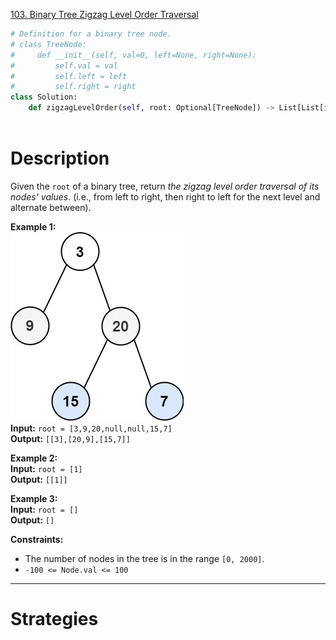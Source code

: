 [103. Binary Tree Zigzag Level Order Traversal](https://leetcode.com/problems/binary-tree-zigzag-level-order-traversal/)

```python
# Definition for a binary tree node.
# class TreeNode:
#     def __init__(self, val=0, left=None, right=None):
#         self.val = val
#         self.left = left
#         self.right = right
class Solution:
    def zigzagLevelOrder(self, root: Optional[TreeNode]) -> List[List[int]]:
        
```

# Description

Given the `root` of a binary tree, return _the zigzag level order traversal of its nodes' values_. (i.e., from left to right, then right to left for the next level and alternate between).

**Example 1:**  
![](!assets/attachments/Pasted%20image%2020240426153743.png)  
**Input:** `root = [3,9,20,null,null,15,7]`  
**Output:** `[[3],[20,9],[15,7]]`  

**Example 2:**  
**Input:** `root = [1]`  
**Output:** `[[1]]`  

**Example 3:**  
**Input:** `root = []`  
**Output:** `[]`  

**Constraints:**
- The number of nodes in the tree is in the range `[0, 2000]`.
- `-100 <= Node.val <= 100`

---


# Strategies


